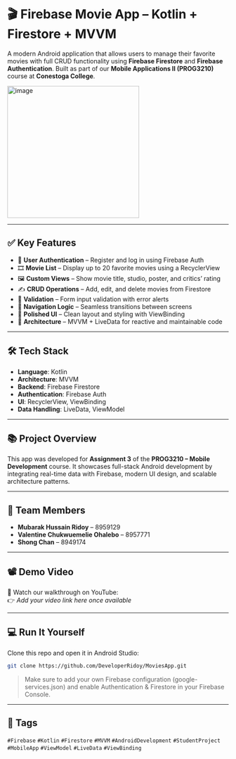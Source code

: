 # 🎬 Firebase Movie App – Kotlin + Firestore + MVVM

A modern Android application that allows users to manage their favorite movies with full CRUD functionality using **Firebase Firestore** and **Firebase Authentication**. Built as part of our **Mobile Applications II (PROG3210)** course at **Conestoga College**.

<p float="left">
  <img width="300" alt="image" src="https://github.com/user-attachments/assets/4e54c569-120e-4338-8427-cc05c1586b94" />
</p>

---

## ✅ Key Features
- 🔐 **User Authentication** – Register and log in using Firebase Auth
- 🎞️ **Movie List** – Display up to 20 favorite movies using a RecyclerView
- 🖼️ **Custom Views** – Show movie title, studio, poster, and critics’ rating
- ✍️ **CRUD Operations** – Add, edit, and delete movies from Firestore
- 🧪 **Validation** – Form input validation with error alerts
- 🔄 **Navigation Logic** – Seamless transitions between screens
- 🎨 **Polished UI** – Clean layout and styling with ViewBinding
- 🧩 **Architecture** – MVVM + LiveData for reactive and maintainable code

---

## 🛠 Tech Stack
- **Language**: Kotlin  
- **Architecture**: MVVM  
- **Backend**: Firebase Firestore  
- **Authentication**: Firebase Auth  
- **UI**: RecyclerView, ViewBinding  
- **Data Handling**: LiveData, ViewModel  

---

## 📚 Project Overview
This app was developed for **Assignment 3** of the **PROG3210 – Mobile Development** course. It showcases full-stack Android development by integrating real-time data with Firebase, modern UI design, and scalable architecture patterns.

---

## 👥 Team Members
- **Mubarak Hussain Ridoy** – 8959129  
- **Valentine Chukwuemelie Ohalebo** – 8957771  
- **Shong Chan** – 8949174  

---

## 📽 Demo Video
🎥 Watch our walkthrough on YouTube:  
👉 *Add your video link here once available*

---

## 💻 Run It Yourself
Clone this repo and open it in Android Studio:

```bash
git clone https://github.com/DeveloperRidoy/MoviesApp.git
```

> Make sure to add your own Firebase configuration (google-services.json) and enable Authentication & Firestore in your Firebase Console.

---

## 🔖 Tags  
`#Firebase` `#Kotlin` `#Firestore` `#MVVM` `#AndroidDevelopment` `#StudentProject` `#MobileApp` `#ViewModel` `#LiveData` `#ViewBinding`

